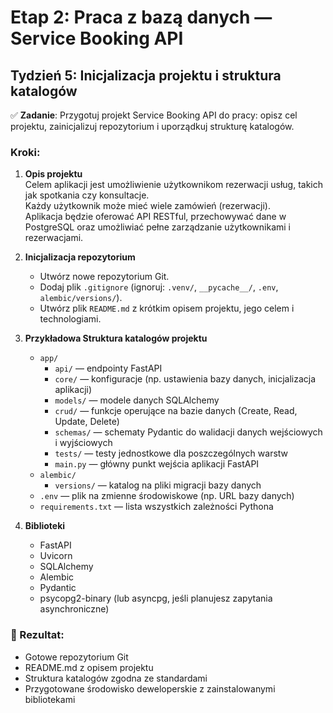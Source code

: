 # Etap 2: Praca z bazą danych — Service Booking API

## Tydzień 5: Inicjalizacja projektu i struktura katalogów

✅ **Zadanie**: Przygotuj projekt Service Booking API do pracy: opisz cel projektu, zainicjalizuj repozytorium i uporządkuj strukturę katalogów.

### Kroki:

1. **Opis projektu**  
   Celem aplikacji jest umożliwienie użytkownikom rezerwacji usług, takich jak spotkania czy konsultacje.  
   Każdy użytkownik może mieć wiele zamówień (rezerwacji).  
   Aplikacja będzie oferować API RESTful, przechowywać dane w PostgreSQL oraz umożliwiać pełne zarządzanie użytkownikami i rezerwacjami.

2. **Inicjalizacja repozytorium**  
   - Utwórz nowe repozytorium Git.
   - Dodaj plik `.gitignore` (ignoruj: `.venv/`, `__pycache__/`, `.env`, `alembic/versions/`).
   - Utwórz plik `README.md` z krótkim opisem projektu, jego celem i technologiami.

3. **Przykładowa Struktura katalogów projektu**  
   - `app/`
     - `api/` — endpointy FastAPI
     - `core/` — konfiguracje (np. ustawienia bazy danych, inicjalizacja aplikacji)
     - `models/` — modele danych SQLAlchemy
     - `crud/` — funkcje operujące na bazie danych (Create, Read, Update, Delete)
     - `schemas/` — schematy Pydantic do walidacji danych wejściowych i wyjściowych
     - `tests/` — testy jednostkowe dla poszczególnych warstw
     - `main.py` — główny punkt wejścia aplikacji FastAPI
   - `alembic/`
     - `versions/` — katalog na pliki migracji bazy danych
   - `.env` — plik na zmienne środowiskowe (np. URL bazy danych)
   - `requirements.txt` — lista wszystkich zależności Pythona

4. **Biblioteki** 
   - FastAPI
   - Uvicorn
   - SQLAlchemy
   - Alembic
   - Pydantic
   - psycopg2-binary (lub asyncpg, jeśli planujesz zapytania asynchroniczne)

### 🎯 Rezultat:

- Gotowe repozytorium Git
- README.md z opisem projektu
- Struktura katalogów zgodna ze standardami
- Przygotowane środowisko deweloperskie z zainstalowanymi bibliotekami
